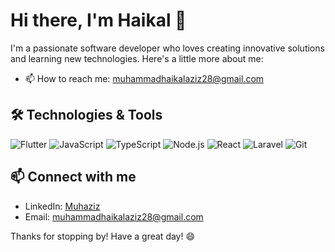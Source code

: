 # Hi there, I'm Haikal 👋

I'm a passionate software developer who loves creating innovative solutions and learning new technologies. Here's a little more about me:

- 📫 How to reach me: muhammadhaikalaziz28@gmail.com

## 🛠️ Technologies & Tools

![Flutter](https://img.shields.io/badge/-Flutter-black?style=flat-square&logo=flutter)
![JavaScript](https://img.shields.io/badge/-JavaScript-black?style=flat-square&logo=javascript)
![TypeScript](https://img.shields.io/badge/-TypeScript-black?style=flat-square&logo=typescript)
![Node.js](https://img.shields.io/badge/-Node.js-black?style=flat-square&logo=node.js)
![React](https://img.shields.io/badge/-React-black?style=flat-square&logo=react)
![Laravel](https://img.shields.io/badge/-Laravel-black?style=flat-square&logo=laravel)
![Git](https://img.shields.io/badge/-Git-black?style=flat-square&logo=git)

## 📫 Connect with me

- LinkedIn: [Muhaziz](https://www.linkedin.com/in/muhammad-haikal-aziz-72ab64195)
- Email: muhammadhaikalaziz28@gmail.com

Thanks for stopping by! Have a great day! 😄
